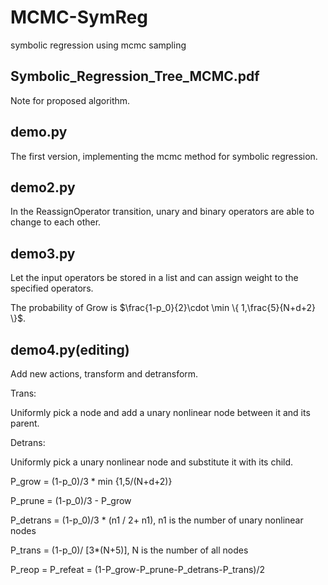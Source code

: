 # MCMC-SymReg
symbolic regression using mcmc sampling

## Symbolic_Regression_Tree_MCMC.pdf
Note for proposed algorithm.

## demo.py
The first version, implementing the mcmc method for symbolic regression.

## demo2.py
In the ReassignOperator transition, unary and binary operators are able to change to each other.

## demo3.py
Let the input operators be stored in a list and can assign weight to the specified operators.

The probability of Grow is $\frac{1-p_0}{2}\cdot \min \{ 1,\frac{5}{N+d+2} \}$.

## demo4.py(editing)
Add new actions, transform and detransform.

Trans: 

Uniformly pick a node and add a unary nonlinear node between it and its parent.

Detrans: 

Uniformly pick a unary nonlinear node and substitute it with its child.


P_grow = (1-p_0)/3 * min {1,5/(N+d+2)}

P_prune = (1-p_0)/3 - P_grow

P_detrans = (1-p_0)/3 * (n1 / 2+ n1), n1 is the number of unary nonlinear nodes

P_trans = (1-p_0)/ [3*(N+5)], N is the number of all nodes

P_reop = P_refeat = (1-P_grow-P_prune-P_detrans-P_trans)/2